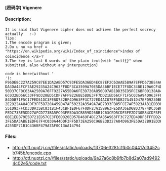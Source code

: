 #### [密码学] Vigenere  

#### Description:   

```
It is said that Vigenere cipher does not achieve the perfect secrecy actually   :-)
Tips:
1.The encode pragram is given;
2.Do u no <a href = "https://en.wikipedia.org/wiki/Index_of_coincidence">index of coincidence </a>？
3.The key is last 6 words of the plain text(with "nctf{}" when submitted, also without any interpunction)

code is here(without '
'):
F96DE8C227A259C87EE1DA2AED57C93FE5DA36ED4EC87EF2C63AAE5B9A7EFFD673BE4ACF7BE8923CAB1ECE7AF2
DA3DA44FCF7AE29235A24C963FF0DF3CA3599A70E5DA36BF1ECE77F8DC34BE129A6CF4D126BF5B9A7CFEDF3EB8
50D37CF0C63AA2509A76FF9227A55B9A6FE3D720A850D97AB1DD35ED5FCE6BF0D138A84CC931B1F121B44ECE70F
6C032BD56C33FF9D320ED5CDF7AFF9226BE5BDE3FF7DD21ED56CF71F5C036A94D963FF8D473A351CE3FE5DA3CB
84DDB71F5C17FED51DC3FE8D732BF4D963FF3C727ED4AC87EF5DB27A451D47EFD9230BF47CA6BFEC12ABE4ADF7
2E29224A84CDF3FF5D720A459D47AF59232A35A9A7AE7D33FB85FCE7AF5923AA31EDB3FF7D33ABF52C33FF0D673A
551D93FFCD33DA35BC831B1F43CBF1EDF67F0DF23A15B963FE5DA36ED68D378F4DC36BF5B9A7AFFD121B44ECE76
FEDC73BE5DD27AFCD773BA5FC93FE5DA3CB859D26BB1C63CED5CDF3FE2D730B84CDF3FF7DD21ED5ADF7CF0D63
6BE1EDB79E5D721ED57CE3FE6D320ED57D469F4DC27A85A963FF3C727ED49DF3FFFDD24ED55D470E69E73AC50DE
3FE5DA3ABE1EDF67F4C030A44DDF3FF5D73EA250C96BE3D327A84D963FE5DA32B91ED36BB1D132A31ED87AB1D021
A255DF71B1C436BF479A7AF0C13AA14794
```

#### Files:   

* http://ctf.nuptzj.cn//files/static/uploads/13706e3281c1fb0c04417d3452cb745b/encode.cpp  
* http://ctf.nuptzj.cn//files/static/uploads/9a27a6c8b9fb7b8d2a07ad94924c02e5/code.txt  
